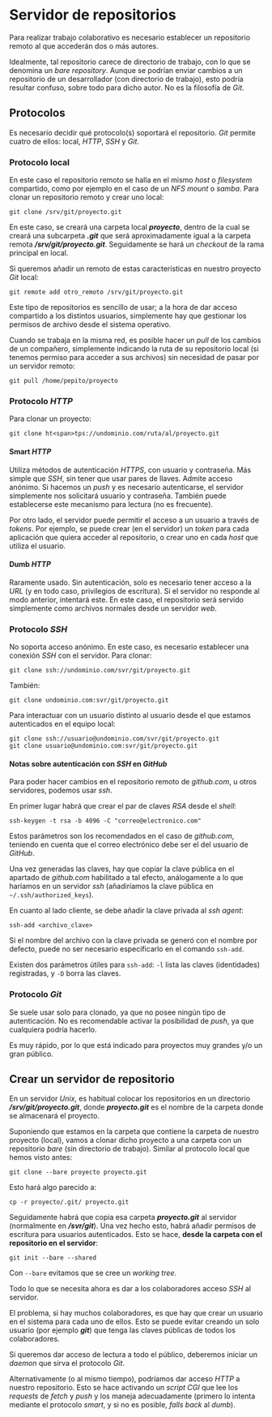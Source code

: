 # Servidor de repositorios

Para realizar trabajo colaborativo es necesario establecer un repositorio remoto al que accederán dos o más autores.

Idealmente, tal repositorio carece de directorio de trabajo, con lo que se denomina un *bare repository*. Aunque se podrían enviar cambios a un repositorio de un desarrollador (con directorio de trabajo), esto podría resultar confuso, sobre todo para dicho autor. No es la filosofía de *Git*.

## Protocolos

Es necesario decidir qué protocolo(s) soportará el repositorio. *Git* permite cuatro de ellos: local, *HTTP*, *SSH* y *Git*.

### Protocolo local

En este caso el repositorio remoto se halla en el mismo *host* o *filesystem* compartido, como por ejemplo en el caso de un *NFS mount* o *samba*. Para clonar un repositorio remoto y crear uno local:

```
git clone /srv/git/proyecto.git
```

En este caso, se creará una carpeta local ***proyecto***, dentro de la cual se creará una subcarpeta ***.git*** que será aproximadamente igual a la carpeta remota ***/srv/git/proyecto.git***. Seguidamente se hará un *checkout* de la rama principal en local.

Si queremos añadir un remoto de estas características en nuestro proyecto *Git* local:

```
git remote add otro_remoto /srv/git/proyecto.git
```

Este tipo de repositorios es sencillo de usar; a la hora de dar acceso compartido a los distintos usuarios, simplemente hay que gestionar los permisos de archivo desde el sistema operativo.

Cuando se trabaja en la misma red, es posible hacer un *pull* de los cambios de un compañero, simplemente indicando la ruta de su repositorio local (si tenemos permiso para acceder a sus archivos) sin necesidad de pasar por un servidor remoto:

```
git pull /home/pepito/proyecto
```

### Protocolo *HTTP*

Para clonar un proyecto:

```
git clone ht<span>tps://undominio.com/ruta/al/proyecto.git
```

#### Smart *HTTP*

Utiliza métodos de autenticación *HTTPS*, con usuario y contraseña. Más simple que *SSH*, sin tener que usar pares de llaves. Admite acceso anónimo. Si hacemos un *push* y es necesario autenticarse, el servidor simplemente nos solicitará usuario y contraseña. También puede establecerse este mecanismo para lectura (no es frecuente).

Por otro lado, el servidor puede permitir el acceso a un usuario a través de *tokens*. Por ejemplo, se puede crear (en el servidor) un *token* para cada aplicación que quiera acceder al repositorio, o crear uno en cada *host* que utiliza el usuario.

#### Dumb *HTTP*

Raramente usado. Sin autenticación, solo es necesario tener acceso a la *URL* (y en todo caso, privilegios de escritura). Si el servidor no responde al modo anterior, intentará este. En este caso, el repositorio será servido simplemente como archivos normales desde un servidor *web*.

### Protocolo *SSH*

No soporta acceso anónimo. En este caso, es necesario establecer una conexión *SSH* con el servidor. Para clonar:

```
git clone ssh://undominio.com/svr/git/proyecto.git
```

También:

```
git clone undominio.com:svr/git/proyecto.git
```

Para interactuar con un usuario distinto al usuario desde el que estamos autenticados en el equipo local:

```
git clone ssh://usuario@undominio.com/svr/git/proyecto.git
git clone usuario@undominio.com:svr/git/proyecto.git
```

#### Notas sobre autenticación con *SSH* en *GitHub*

Para poder hacer cambios en el repositorio remoto de *github.com*, u otros servidores, podemos usar *ssh*.

En primer lugar habrá que crear el par de claves *RSA* desde el *shell*:

`ssh-keygen -t rsa -b 4096 -C "correo@electronico.com"`

Estos parámetros son los recomendados en el caso de *github.com*, teniendo en cuenta que el correo electrónico debe ser el del usuario de *GitHub*.

Una vez generadas las claves, hay que copiar la clave pública en el apartado de *github.com* habilitado a tal efecto, análogamente a lo que haríamos en un servidor *ssh* (añadiríamos la clave pública en `~/.ssh/authorized_keys`).

En cuanto al lado cliente, se debe añadir la clave privada al *ssh agent*:

`ssh-add <archivo_clave>`

Si el nombre del archivo con la clave privada se generó con el nombre por defecto, puede no ser necesario especificarlo en el comando `ssh-add`.

Existen dos parámetros útiles para `ssh-add`: `-l` lista las claves (identidades) registradas, y `-D` borra las claves.

### Protocolo *Git*

Se suele usar solo para clonado, ya que no posee ningún tipo de autenticación. No es recomendable activar la posibilidad de *push*, ya que cualquiera podría hacerlo.

Es muy rápido, por lo que está indicado para proyectos muy grandes y/o un gran público.

## Crear un servidor de repositorio

En un servidor *Unix*, es habitual colocar los repositorios en un directorio ***/srv/git/proyecto.git***, donde ***proyecto.git*** es el nombre de la carpeta donde se almacenará el proyecto.

Suponiendo que estamos en la carpeta que contiene la carpeta de nuestro proyecto (local), vamos a clonar dicho proyecto a una carpeta con un repositorio *bare* (sin directorio de trabajo). Similar al protocolo local que hemos visto antes:

```
git clone --bare proyecto proyecto.git
```

Esto hará algo parecido a:

```
cp -r proyecto/.git/ proyecto.git
```

Seguidamente habrá que copia esa carpeta ***proyecto.git*** al servidor (normalmente en ***/svr/git***). Una vez hecho esto, habrá añadir permisos de escritura para usuarios autenticados. Esto se hace, **desde la carpeta con el repositorio en el servidor**:

```
git init --bare --shared
```
Con `--bare` evitamos que se cree un *working tree*.

Todo lo que se necesita ahora es dar a los colaboradores acceso *SSH* al servidor.

El problema, si hay muchos colaboradores, es que hay que crear un usuario en el sistema para cada uno de ellos. Esto se puede evitar creando un solo usuario (por ejemplo ***git***) que tenga las claves públicas de todos los colaboradores.

Si queremos dar acceso de lectura a todo el público, deberemos iniciar un *daemon* que sirva el protocolo *Git*.

Alternativamente (o al mismo tiempo), podríamos dar acceso *HTTP* a nuestro repositorio. Esto se hace activando un *script CGI* que lee los *requests* de *fetch* y *push* y los maneja adecuadamente (primero lo intenta mediante el protocolo *smart*, y si no es posible, *falls back* al *dumb*).
